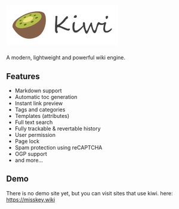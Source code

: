 # <img src="/kiwi.svg" width="300px" alt="Kiwi"/>
A modern, lightweight and powerful wiki engine.

## Features
* Markdown support
* Automatic toc generation
* Instant link preview
* Tags and categories
* Templates (attributes)
* Full text search
* Fully trackable & revertable history
* User permission
* Page lock
* Spam protection using reCAPTCHA
* OGP support
* and more...

## Demo
There is no demo site yet, but you can visit sites that use kiwi.
here: https://misskey.wiki
